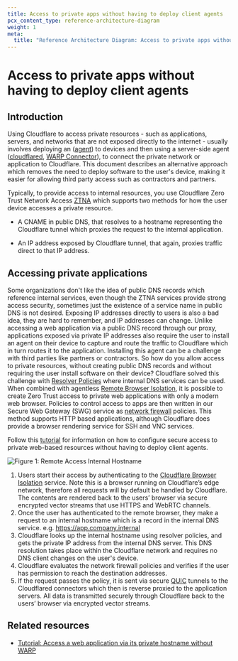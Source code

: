 ```yaml
---
title: Access to private apps without having to deploy client agents
pcx_content_type: reference-architecture-diagram
weight: 1
meta:
  title: "Reference Architecture Diagram: Access to private apps without having to deploy client agents"
---
```


# Access to private apps without having to deploy client agents
## Introduction

Using Cloudflare to access private resources - such as applications, servers, and networks that are not exposed directly to the internet - usually involves deploying an ([agent](/cloudflare-one/connections/connect-devices/warp/)) to devices and then using a server-side agent ([cloudflared](/cloudflare-one/connections/connect-networks/private-net/cloudflared/), [WARP Connector](/cloudflare-one/connections/connect-networks/private-net/warp-connector/)), to connect the private network or application to Cloudflare. This document describes an alternative approach which removes the need to deploy software to the user's device, making it easier for allowing third party access such as contractors and partners.

Typically, to provide access to internal resources, you use Cloudflare Zero Trust Network Access [ZTNA](https://www.cloudflare.com/learning/access-management/what-is-ztna/) which supports two methods for how the user device accesses a private resource. 

* A CNAME in public DNS, that resolves to a hostname representing the Cloudflare tunnel which proxies the request to the internal application.

* An IP address exposed by Cloudflare tunnel, that again, proxies traffic direct to that IP address.

## Accessing private applications

Some organizations don't like the idea of public DNS records which reference internal services, even though the ZTNA services provide strong access security, sometimes just the existence of a service name in public DNS is not desired. Exposing IP addresses directly to users is also a bad idea, they are hard to remember, and IP addresses can change. Unlike accessing a web application via a public DNS record through our proxy, applications exposed via private IP addresses also require the user to install an agent on their device to capture and route the traffic to Cloudflare which in turn routes it to the application. Installing this agent can be a challenge with third parties like partners or contractors.
So how do you allow access to private resources, without creating public DNS records and without requiring the user install software on their device? Cloudflare solved this challenge with [Resolver Policies](/cloudflare-one/policies/gateway/resolver-policies/) where internal DNS services can be used. When combined with agentless [Remote Browser Isolation](/cloudflare-one/policies/browser-isolation/), it is possible to create Zero Trust access to private web applications with only a modern web browser. Policies to control access to apps are then written in our Secure Web Gateway (SWG) service as [network firewall](/cloudflare-one/policies/gateway/network-policies/) policies. This method supports HTTP based applications, although Cloudflare does provide a browser rendering service for SSH and VNC services. 

Follow this [tutorial](/cloudflare-one/tutorials/clientless-access-private-dns/) for information on how to configure secure access to private web-based resources without having to deploy client agents.

![Figure 1: Remote Access Internal Hostname](/images/reference-architecture/sase-clientless-access-private-dns/diagram1.svg "Figure 1: Remote browser connected to private web service using internal hostname")

1. Users start their access by authenticating to the [Cloudflare Browser Isolation](https://your_team_domain.cloudflareaccess.com/browser) service. Note this is a browser running on Cloudflare’s edge network, therefore all requests will by default be handled by Cloudflare. The contents are rendered back to the users’ browser via secure encrypted vector streams that use HTTPS and WebRTC channels.
2. Once the user has authenticated to the remote browser, they make a request to an internal hostname which is a record in the internal DNS service. e.g. https://app.company.internal
3. Cloudflare looks up the internal hostname using resolver policies, and gets the private IP address from the internal DNS server. This DNS resolution takes place within the Cloudflare network and requires no DNS client changes on the user's device.
4. Cloudflare evaluates the network firewall policies and verifies if the user has permission to reach the destination addresses.
5. If the request passes the policy, it is sent via secure [QUIC](https://blog.cloudflare.com/getting-cloudflare-tunnels-to-connect-to-the-cloudflare-network-with-quic) tunnels to the Cloudflared connectors which then is reverse proxied to the application servers. All data is transmitted securely through Cloudflare back to the users’ browser via encrypted vector streams.

## Related resources

- [Tutorial: Access a web application via its private hostname without WARP](/cloudflare-one/tutorials/clientless-access-private-dns/)